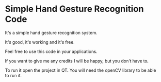 # Simple Hand Gesture Recognition Code
It's a simple hand gesture recognition system.

It's good, it's working and it's free.

Feel free to use this code in your applications.

If you want to give me any credits I will be happy, but you don't have to.

To run it open the project in QT. You will need the openCV library to be able to run it.
